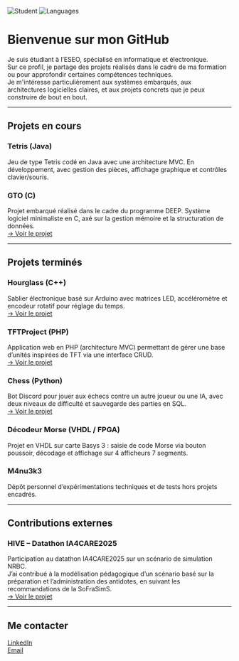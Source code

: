![Student](https://img.shields.io/badge/Status-Étudiant%20ESEO-blue)
![Languages](https://img.shields.io/badge/Languages-Python%2C%20PHP%2C%20Java%2C%20C%2C%20VHDL-lightgrey)

# Bienvenue sur mon GitHub

Je suis étudiant à l’ESEO, spécialisé en informatique et électronique.  
Sur ce profil, je partage des projets réalisés dans le cadre de ma formation ou pour approfondir certaines compétences techniques.  
Je m'intéresse particulièrement aux systèmes embarqués, aux architectures logicielles claires, et aux projets concrets que je peux construire de bout en bout.

---

## Projets en cours

### Tetris (Java)  
Jeu de type Tetris codé en Java avec une architecture MVC. En développement, avec gestion des pièces, affichage graphique et contrôles clavier/souris.

### GTO (C)  
Projet embarqué réalisé dans le cadre du programme DEEP. Système logiciel minimaliste en C, axé sur la gestion mémoire et la structuration de données.  
[→ Voir le projet](https://github.com/M4nu3k3/GTO)

---

## Projets terminés

### Hourglass (C++)  
Sablier électronique basé sur Arduino avec matrices LED, accéléromètre et encodeur rotatif pour réglage du temps.  
[→ Voir le projet](https://github.com/M4nu3k3/Hourglass)

### TFTProject (PHP)  
Application web en PHP (architecture MVC) permettant de gérer une base d’unités inspirées de TFT via une interface CRUD.  
[→ Voir le projet](https://github.com/M4nu3k3/TFTProject)

### Chess (Python)  
Bot Discord pour jouer aux échecs contre un autre joueur ou une IA, avec deux niveaux de difficulté et sauvegarde des parties en SQL.  
[→ Voir le projet](https://github.com/lSkyCraftl/Chess)

### Décodeur Morse (VHDL / FPGA)  
Projet en VHDL sur carte Basys 3 : saisie de code Morse via bouton poussoir, décodage et affichage sur 4 afficheurs 7 segments.

### M4nu3k3  
Dépôt personnel d’expérimentations techniques et de tests hors projets encadrés.

---

## Contributions externes

### HIVE – Datathon IA4CARE2025  
Participation au datathon IA4CARE2025 sur un scénario de simulation NRBC.  
J’ai contribué à la modélisation pédagogique d’un scénario basé sur la préparation et l’administration des antidotes, en suivant les recommandations de la SoFraSimS.  
[→ Voir le projet](https://github.com/LucasMorize/HIVE)

---

## Me contacter

[LinkedIn](https://www.linkedin.com/in/ton-profil)  
[Email](mailto:ton.email@domain.com)
